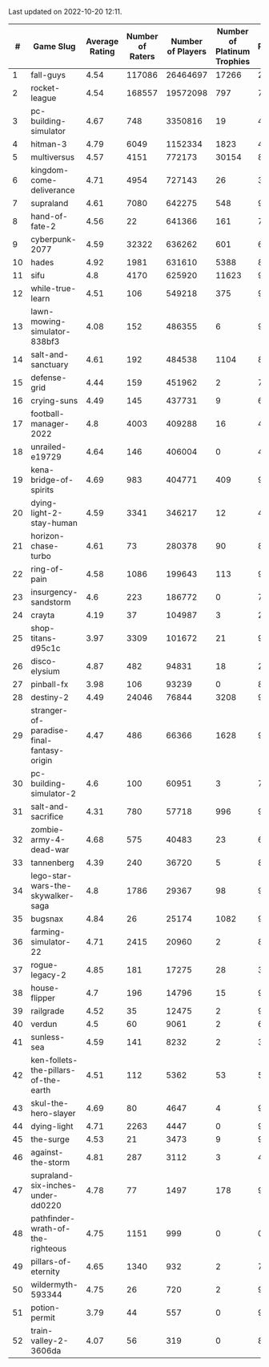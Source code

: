 Last updated on 2022-10-20 12:11.


|#|Game Slug|Average Rating|Number of Raters|Number of Players|Number of Platinum Trophies|Max Rarity (%)|
|---|---|---|---|---|---|---|
|1|fall-guys|4.54|117086|26464697|17266|2|
|2|rocket-league|4.54|168557|19572098|797|74|
|3|pc-building-simulator|4.67|748|3350816|19|47|
|4|hitman-3|4.79|6049|1152334|1823|48|
|5|multiversus|4.57|4151|772173|30154|80|
|6|kingdom-come-deliverance|4.71|4954|727143|26|30|
|7|supraland|4.61|7080|642275|548|99|
|8|hand-of-fate-2|4.56|22|641366|161|72|
|9|cyberpunk-2077|4.59|32322|636262|601|61|
|10|hades|4.92|1981|631610|5388|89|
|11|sifu|4.8|4170|625920|11623|96|
|12|while-true-learn|4.51|106|549218|375|93|
|13|lawn-mowing-simulator-838bf3|4.08|152|486355|6|90|
|14|salt-and-sanctuary|4.61|192|484538|1104|83|
|15|defense-grid|4.44|159|451962|2|79|
|16|crying-suns|4.49|145|437731|9|65|
|17|football-manager-2022|4.8|4003|409288|16|48|
|18|unrailed-e19729|4.64|146|406004|0|40|
|19|kena-bridge-of-spirits|4.69|983|404771|409|94|
|20|dying-light-2-stay-human|4.59|3341|346217|12|47|
|21|horizon-chase-turbo|4.61|73|280378|90|83|
|22|ring-of-pain|4.58|1086|199643|113|97|
|23|insurgency-sandstorm|4.6|223|186772|0|7|
|24|crayta|4.19|37|104987|3|23|
|25|shop-titans-d95c1c|3.97|3309|101672|21|98|
|26|disco-elysium|4.87|482|94831|18|28|
|27|pinball-fx|3.98|106|93239|0|85|
|28|destiny-2|4.49|24046|76844|3208|97|
|29|stranger-of-paradise-final-fantasy-origin|4.47|486|66366|1628|98|
|30|pc-building-simulator-2|4.6|100|60951|3|72|
|31|salt-and-sacrifice|4.31|780|57718|996|91|
|32|zombie-army-4-dead-war|4.68|575|40483|23|66|
|33|tannenberg|4.39|240|36720|5|81|
|34|lego-star-wars-the-skywalker-saga|4.8|1786|29367|98|98|
|35|bugsnax|4.84|26|25174|1082|97|
|36|farming-simulator-22|4.71|2415|20960|2|83|
|37|rogue-legacy-2|4.85|181|17275|28|36|
|38|house-flipper|4.7|196|14796|15|93|
|39|railgrade|4.52|35|12475|2|98|
|40|verdun|4.5|60|9061|2|69|
|41|sunless-sea|4.59|141|8232|2|37|
|42|ken-follets-the-pillars-of-the-earth|4.51|112|5362|53|54|
|43|skul-the-hero-slayer|4.69|80|4647|4|96|
|44|dying-light|4.71|2263|4447|0|96|
|45|the-surge|4.53|21|3473|9|94|
|46|against-the-storm|4.81|287|3112|3|42|
|47|supraland-six-inches-under-dd0220|4.78|77|1497|178|99|
|48|pathfinder-wrath-of-the-righteous|4.75|1151|999|0|0.1|
|49|pillars-of-eternity|4.65|1340|932|2|79|
|50|wildermyth-593344|4.75|26|720|2|90|
|51|potion-permit|3.79|44|557|0|97|
|52|train-valley-2-3606da|4.07|56|319|0|88|
